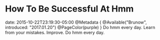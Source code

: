 # How To Be Successful At Hmm
date: 2015-10-22T23:19:30-05:00
@Metadata {
  @Available("Brunow", introduced: "2017.01.20")
  @PageColor(purple)
}
Do hmm every day. Learn from your mistakes. Improve. Do hmm every day.
